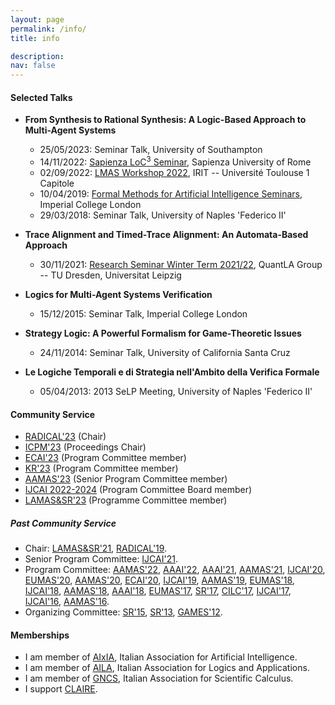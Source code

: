 ```yaml
---
layout: page
permalink: /info/
title: info

description:
nav: false
---
```


#### Selected Talks
- **From Synthesis to Rational Synthesis: A Logic-Based Approach to Multi-Agent Systems**
  - 25/05/2023: Seminar Talk, University of Southampton
  - 14/11/2022: [Sapienza LoC<sup>3</sup> Seminar](https://sites.google.com/diag.uniroma1.it/loc3-seminar-sapienza/home-page), Sapienza University of Rome
  - 02/09/2022: [LMAS Workshop 2022](https://sites.google.com/view/workshoplmas), IRIT -- Université Toulouse 1 Capitole
  - 10/04/2019: [Formal Methods for Artificial Intelligence Seminars](https://www.doc.ic.ac.uk/~fbelard/FMAI_Seminars/fmai.html), Imperial College London
  - 29/03/2018: Seminar Talk, University of Naples 'Federico II'

- **Trace Alignment and Timed-Trace Alignment: An Automata-Based Approach**
  - 30/11/2021: [Research Seminar Winter Term 2021/22](https://lat.inf.tu-dresden.de/quantla/index.php/study-programme/research-seminar/ws-2021-22#h8skvw7owaqbs9dw17wverh8y1377), QuantLA Group -- TU Dresden, Universitat Leipzig
  
- **Logics for Multi-Agent Systems Verification**
  - 15/12/2015: Seminar Talk, Imperial College London
  
- **Strategy Logic: A Powerful Formalism for Game-Theoretic Issues**
  - 24/11/2014: Seminar Talk, University of California Santa Cruz
  
- **Le Logiche Temporali e di Strategia nell'Ambito della Verifica Formale**
  - 05/04/2013: 2013 SeLP Meeting, University of Naples 'Federico II'

#### Community Service
- [RADICAL'23](https://sites.google.com/site/radicalconcur/) (Chair)
- [ICPM'23](https://icpmconference.org/2023) (Proceedings Chair)
- [ECAI'23](https://ecai2023.eu) (Program Committee member)
- [KR'23](https://kr.org/KR2023) (Program Committee member)
- [AAMAS'23](https://aamas2023.soton.ac.uk/) (Senior Program Committee member)
- [IJCAI 2022-2024](https://www.ijcai.org/) (Program Committee Board member)
- [LAMAS&SR'23](https://vadimmalvone.github.io/lamas-sr-2023/) (Programme Committee member)

##### Past Community Service

- Chair:
    [LAMAS&SR'21](https://lamassr.github.io/editions/2021),
    [RADICAL'19](https://sites.google.com/site/radicalconcur).
- Senior Program Committee:
    [IJCAI'21](https://ijcai-21.org).
- Program Committee:
    [AAMAS'22](https://aamas2022-conference.auckland.ac.nz),
    [AAAI'22](https://aaai.org/Conferences/AAAI-22/),
    [AAAI'21](https://aaai.org/Conferences/AAAI-21),
    [AAMAS'21](https://aamas2021.soton.ac.uk),
    [IJCAI'20](https://ijcai20.org),
    [EUMAS'20](https://eumas2020.csd.auth.gr/eumas2020),
    [AAMAS'20](https://aamas2020.conference.auckland.ac.nz),
    [ECAI'20](http://ecai2020.eu),
    [IJCAI'19](https://ijcai19.org),
    [AAMAS'19](http://aamas2019.encs.concordia.ca),
    [EUMAS'18](https://eumas2018.w.uib.no),
    [IJCAI'18](https://ijcai-18.org),
    [AAMAS'18](http://celweb.vuse.vanderbilt.edu/aamas18/home),
    [AAAI'18](http://aaai.org/Conferences/AAAI/aaai18.php),
    [EUMAS'17](https://eumas2017.ibisc.univ-evry.fr),
    [SR'17](http://sr2017.csc.liv.ac.uk),
    [CILC'17](http://cilc2017.unina.it),
    [IJCAI'17](https://ijcai-17.org),
    [IJCAI'16](http://ijcai-16.org),
    [AAMAS'16](https://sis.smu.edu.sg/aamas2016).
- Organizing Committee:
    [SR'15](https://sites.google.com/site/sr2015homepage),
    [SR'13](http://www.strategicreasoning.net/editions/2013),
    [GAMES'12](http://www.games.unina.it).

#### Memberships

- I am member of [AIxIA](https://aixia.it/), Italian Association for Artificial Intelligence.
- I am member of [AILA](http://www.ailalogica.it/), Italian Association for Logics and Applications.
- I am member of [GNCS](https://www.altamatematica.it/gncs), Italian Association for Scientific Calculus.
- I support [CLAIRE](https://claire-ai.org/).
